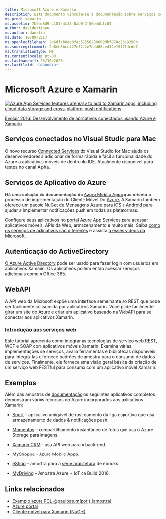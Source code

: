 ```yaml
---
title: Microsoft Azure e Xamarin
description: Este documento vincula-se à documentação sobre serviços conectados no Visual Studio para Mac, Azure Mobile Apps, Active Directory Authentication e WebAPI.
ms.prod: xamarin
ms.assetid: 7b9aa8d9-c181-4c33-8ab0-2f56e4dbfc04
author: davidortinau
ms.author: daortin
ms.date: 10/09/2017
ms.openlocfilehash: 2b6dfeb0de0fac59556280609dbf870c23a9298b
ms.sourcegitcommit: 2a8eb8bce427e72d4e7edd06ce432e19f17dcdd7
ms.translationtype: MT
ms.contentlocale: pt-BR
ms.lasthandoff: 03/30/2020
ms.locfileid: "80388519"
---
```

# <a name="microsoft-azure-and-xamarin"></a>Microsoft Azure e Xamarin

[![](images/evolve-mikej-azure-sml.png "Azure App Services features are easy to add to Xamarin apps, including cloud data storage and cross-platform push notifications")](https://evolve.xamarin.com/session/56ec886fde91c6253c277bc6)

[Evoluir 2016: Desenvolvimento de aplicativos conectados usando Azure e Xamarin](https://evolve.xamarin.com/session/56ec886fde91c6253c277bc6)

## <a name="connected-services-in-visual-studio-for-mac"></a>Serviços conectados no Visual Studio para Mac

O novo recurso [Connected Services](connected-services.md) do Visual Studio for Mac ajuda os desenvolvedores a adicionar de forma rápida e fácil a funcionalidade do Azure a aplicativos móveis de dentro do IDE. Atualmente disponível para testes no canal Alpha.

## <a name="azure-app-services"></a>Serviços de Aplicativo do Azure

Há uma coleção de documentação do [Azure Mobile Apps](~/cross-platform/data-cloud/mobile-apps.md) que orienta o processo de implementação do Cliente Móvel Do [Azure.](https://www.nuget.org/packages/Microsoft.Azure.Mobile.Client/)
A Xamarin também oferece um pacote NuGet de Mensagens Azure para [iOS](https://www.nuget.org/packages/Xamarin.Azure.NotificationHubs.iOS/) e [Android](https://www.nuget.org/packages/Xamarin.Azure.NotificationHubs.Android/) para ajudar a implementar notificações push em todas as plataformas.

Configure seus aplicativos no [portal Azure App Services](https://portal.azure.com/) para acessar aplicativos móveis, APIs da Web, armazenamento e muito mais. Saiba [como os serviços de aplicativos são diferentes](https://azure.microsoft.com/updates/whats-new-with-azure-app-service/) e assista [a esses vídeos da Microsoft](https://azure.microsoft.com/campaigns/azure-march-announcement/).

## <a name="active-directory-authentication"></a>Autenticação do ActiveDirectory

[O Azure Active Directory](~/cross-platform/data-cloud/active-directory/index.md) pode ser usado para fazer login com usuários em aplicativos Xamarin. Os aplicativos podem então acessar serviços adicionais como o Office 365.

## <a name="webapi"></a>WebAPI

A API web da Microsoft expõe uma interface semelhante ao REST que pode ser facilmente consumida por aplicativos Xamarin.
Você pode facilmente girar um [site do Azure](https://trywebsites.azurewebsites.net/) e criar um aplicativo baseado na WebAPI para se conectar aos aplicativos Xamarin.

### <a name="introduction-to-web-services"></a>[Introdução aos serviços web](~/cross-platform/data-cloud/web-services/index.md)

Este tutorial apresenta como integrar as tecnologias de serviço web REST, WCF e SOAP com aplicativos móveis Xamarin. Examina várias implementações de serviços, avalia ferramentas e bibliotecas disponíveis para integrá-las e fornece padrões de amostra para o consumo de dados de serviços. Finalmente, ele fornece uma visão geral básica da criação de um serviço web RESTful para consumo com um aplicativo móvel Xamarin.

## <a name="samples"></a>Exemplos

Além das amostras de [documentação,](https://github.com/xamarin/mobile-samples/tree/master/Azure)os seguintes aplicativos completos demonstram vários recursos do Azure incorporados aos aplicativos Xamarin:

- [Sport](https://github.com/xamarin/Sport) – aplicativo amigável de rastreamento da liga esportiva que usa armazenamento de dados & notificações push.
- [Momentos](https://github.com/pierceboggan/Moments) – compartilhamento instantâneo de fotos que usa o Azure Storage para imagens.
- [Xamarin CRM](https://github.com/xamarin/app-crm) – usa API web para o back-end.
- [MyShoppe](https://github.com/jamesmontemagno/MyShoppe) - Azure Mobile Apps.

- [eShop](https://github.com/dotnet-architecture/eShopOnContainers) – amostra para a [série arquitetura](https://www.microsoft.com/net/learn/architecture) de ebooks.
- [MyDriving](https://azure.microsoft.com/campaigns/mydriving/) – Amostra Azure + IoT da Build 2016.

## <a name="related-links"></a>Links relacionados

- [Exemplo azure PCL @paulbatum(por ) (amostra)](https://github.com/paulbatum/mobile-services-xamarin-pcl)
- [Azure portal](https://azure.microsoft.com/)
- [Cliente móvel para Xamarin (NuGet)](https://www.nuget.org/packages/Microsoft.Azure.Mobile.Client/)
